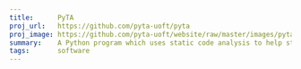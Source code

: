 ```yaml
---
title:      PyTA
proj_url:   https://github.com/pyta-uoft/pyta
proj_image: https://github.com/pyta-uoft/website/raw/master/images/pyta_logo_markdown.png
summary:    A Python program which uses static code analysis to help students find and fix common coding errors in introductory Python courses.
tags:       software
---
```

